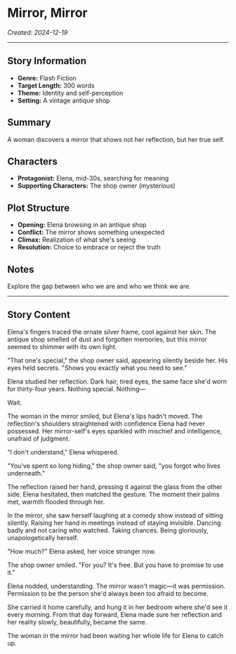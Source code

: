 # Mirror, Mirror

*Created: 2024-12-19*

---

## Story Information
- **Genre:** Flash Fiction
- **Target Length:** 300 words
- **Theme:** Identity and self-perception
- **Setting:** A vintage antique shop

## Summary
A woman discovers a mirror that shows not her reflection, but her true self.

## Characters
- **Protagonist:** Elena, mid-30s, searching for meaning
- **Supporting Characters:** The shop owner (mysterious)

## Plot Structure
- **Opening:** Elena browsing in an antique shop
- **Conflict:** The mirror shows something unexpected
- **Climax:** Realization of what she's seeing
- **Resolution:** Choice to embrace or reject the truth

## Notes
Explore the gap between who we are and who we think we are.

---

## Story Content

Elena's fingers traced the ornate silver frame, cool against her skin. The antique shop smelled of dust and forgotten memories, but this mirror seemed to shimmer with its own light.

"That one's special," the shop owner said, appearing silently beside her. His eyes held secrets. "Shows you exactly what you need to see."

Elena studied her reflection. Dark hair, tired eyes, the same face she'd worn for thirty-four years. Nothing special. Nothing—

Wait.

The woman in the mirror smiled, but Elena's lips hadn't moved. The reflection's shoulders straightened with confidence Elena had never possessed. Her mirror-self's eyes sparkled with mischief and intelligence, unafraid of judgment.

"I don't understand," Elena whispered.

"You've spent so long hiding," the shop owner said, "you forgot who lives underneath."

The reflection raised her hand, pressing it against the glass from the other side. Elena hesitated, then matched the gesture. The moment their palms met, warmth flooded through her.

In the mirror, she saw herself laughing at a comedy show instead of sitting silently. Raising her hand in meetings instead of staying invisible. Dancing badly and not caring who watched. Taking chances. Being gloriously, unapologetically herself.

"How much?" Elena asked, her voice stronger now.

The shop owner smiled. "For you? It's free. But you have to promise to use it."

Elena nodded, understanding. The mirror wasn't magic—it was permission. Permission to be the person she'd always been too afraid to become.

She carried it home carefully, and hung it in her bedroom where she'd see it every morning. From that day forward, Elena made sure her reflection and her reality slowly, beautifully, became the same.

The woman in the mirror had been waiting her whole life for Elena to catch up.